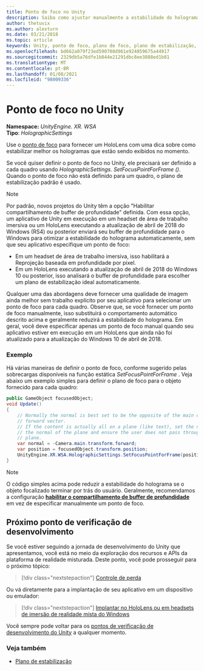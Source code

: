 ```yaml
---
title: Ponto de foco no Unity
description: Saiba como ajustar manualmente a estabilidade do holograma no Unity definindo o ponto de foco para o HoloLens e os headsets de imersão de realidade mista do Windows.
author: thetuvix
ms.author: alexturn
ms.date: 03/21/2018
ms.topic: article
keywords: Unity, ponto de foco, plano de foco, plano de estabilização, ponto de estabilização, Reprojeção, LSR, buffer de profundidade, headset de realidade misturada, headset de realidade mista do Windows, headset de realidade virtual
ms.openlocfilehash: bd662a079f23ed590708d961e924859675a44917
ms.sourcegitcommit: 2329db5a76dfe1b844e21291dbc8ee3888ed1b81
ms.translationtype: MT
ms.contentlocale: pt-BR
ms.lasthandoff: 01/08/2021
ms.locfileid: "98009336"
---
```

# <a name="focus-point-in-unity"></a>Ponto de foco no Unity

**Namespace:** *UnityEngine. XR. WSA*<br>
**Tipo**: *HolographicSettings*

Use o [ponto de foco](../platform-capabilities-and-apis/hologram-stability.md#reprojection) para fornecer um HoloLens com uma dica sobre como estabilizar melhor os hologramas que estão sendo exibidos no momento.

Se você quiser definir o ponto de foco no Unity, ele precisará ser definido a cada quadro usando *HolographicSettings. SetFocusPointForFrame ()*. Quando o ponto de foco não está definido para um quadro, o plano de estabilização padrão é usado.

> [!NOTE]
> Por padrão, novos projetos do Unity têm a opção "Habilitar compartilhamento de buffer de profundidade" definida.  Com essa opção, um aplicativo de Unity em execução em um headset de área de trabalho imersiva ou um HoloLens executando a atualização de abril de 2018 do Windows (RS4) ou posterior enviará seu buffer de profundidade para o Windows para otimizar a estabilidade do holograma automaticamente, sem que seu aplicativo especifique um ponto de foco:
> * Em um headset de área de trabalho imersiva, isso habilitará a Reprojeção baseada em profundidade por pixel.
> * Em um HoloLens executando a atualização de abril de 2018 do Windows 10 ou posterior, isso analisará o buffer de profundidade para escolher um plano de estabilização ideal automaticamente.
>
> Qualquer uma das abordagens deve fornecer uma qualidade de imagem ainda melhor sem trabalho explícito por seu aplicativo para selecionar um ponto de foco para cada quadro.  Observe que, se você fornecer um ponto de foco manualmente, isso substituirá o comportamento automático descrito acima e geralmente reduzirá a estabilidade do holograma.  Em geral, você deve especificar apenas um ponto de foco manual quando seu aplicativo estiver em execução em um HoloLens que ainda não foi atualizado para a atualização do Windows 10 de abril de 2018.

### <a name="example"></a>Exemplo

Há várias maneiras de definir o ponto de foco, conforme sugerido pelas sobrecargas disponíveis na função estática *SetFocusPointForFrame* . Veja abaixo um exemplo simples para definir o plano de foco para o objeto fornecido para cada quadro:

```cs
public GameObject focusedObject;
void Update()
{
    // Normally the normal is best set to be the opposite of the main camera's
    // forward vector.
    // If the content is actually all on a plane (like text), set the normal to
    // the normal of the plane and ensure the user does not pass through the
    // plane.
    var normal = -Camera.main.transform.forward;     
    var position = focusedObject.transform.position;
    UnityEngine.XR.WSA.HolographicSettings.SetFocusPointForFrame(position, normal);
}
```

> [!NOTE]
> O código simples acima pode reduzir a estabilidade do holograma se o objeto focalizado terminar por trás do usuário. Geralmente, recomendamos a configuração **[habilitar o compartilhamento de buffer de profundidade](camera-in-unity.md#sharing-your-depth-buffers-with-windows)** em vez de especificar manualmente um ponto de foco.

## <a name="next-development-checkpoint"></a>Próximo ponto de verificação de desenvolvimento

Se você estiver seguindo a jornada de desenvolvimento do Unity que apresentamos, você está no meio da exploração dos recursos e APIs da plataforma de realidade misturada. Deste ponto, você pode prosseguir para o próximo tópico:

> [!div class="nextstepaction"]
> [Controle de perda](tracking-loss-in-unity.md)

Ou vá diretamente para a implantação de seu aplicativo em um dispositivo ou emulador:

> [!div class="nextstepaction"]
> [Implantar no HoloLens ou em headsets de imersão de realidade mista do Windows](../platform-capabilities-and-apis/using-visual-studio.md)

Você sempre pode voltar para os [pontos de verificação de desenvolvimento do Unity](unity-development-overview.md#3-platform-capabilities-and-apis) a qualquer momento.

### <a name="see-also"></a>Veja também

* [Plano de estabilização](../platform-capabilities-and-apis/hologram-stability.md#reprojection)
